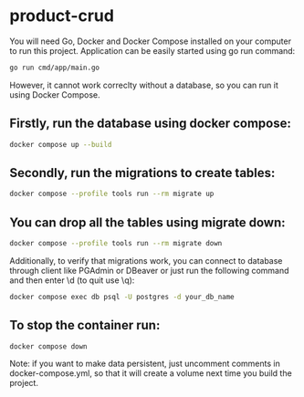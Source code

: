 # product-crud

You will need Go, Docker and Docker Compose installed on your computer to run this project.
Application can be easily started using go run command:
```sh
go run cmd/app/main.go
```

However, it cannot work correclty without a database, so you can run it using Docker Compose.

## Firstly, run the database using docker compose:
```sh
docker compose up --build
```

## Secondly, run the migrations to create tables:
```sh
docker compose --profile tools run --rm migrate up
```

## You can drop all the tables using migrate down:
```sh
docker compose --profile tools run --rm migrate down
```

Additionally, to verify that migrations work, you can connect to database through client like PGAdmin or DBeaver or just run the following command and then enter \d (to quit use \q):
```sh
docker compose exec db psql -U postgres -d your_db_name
```

## To stop the container run:
```sh
docker compose down
```

Note: if you want to make data persistent, just uncomment comments in docker-compose.yml, so that it will create a volume next time you build the project.